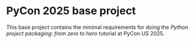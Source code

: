 # PyCon 2025 base project

This base project contains the minimal requirements for doing the *Python project packaging: from zero to hero* tutorial at PyCon US 2025.
